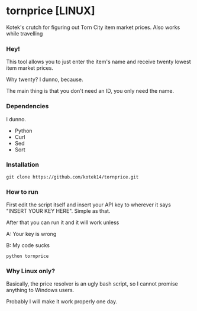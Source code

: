 # tornprice [LINUX]
Kotek's crutch for figuring out Torn City item market prices. Also works while travelling

### Hey!
This tool allows you to just enter the item's name and receive twenty lowest item market prices.

Why twenty? I dunno, because.

The main thing is that you don't need an ID, you only need the name.

### Dependencies
I dunno.

- Python
- Curl
- Sed
- Sort

### Installation
`git clone https://github.com/kotek14/tornprice.git`

### How to run
First edit the script itself and insert your API key to wherever it says "INSERT YOUR KEY HERE". Simple as that.

After that you can run it and it will work unless

A: Your key is wrong

B: My code sucks

`python tornprice`

### Why Linux only?
Basically, the price resolver is an ugly bash script, so I cannot promise anything to Windows users.

Probably I will make it work properly one day.
